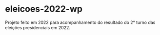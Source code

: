 # eleicoes-2022-wp

Projeto feito em 2022 para acompanhamento do resultado do 2° turno das eleições presidenciais em 2022.
